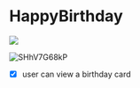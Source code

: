 # HappyBirthday




![](https://i.imgur.com/lQPIZF4.png)


![SHhV7G68kP](https://user-images.githubusercontent.com/79591114/147395322-487ace36-95b9-4453-a3d3-6f25ac168983.gif)


- [x] user can view a birthday card
